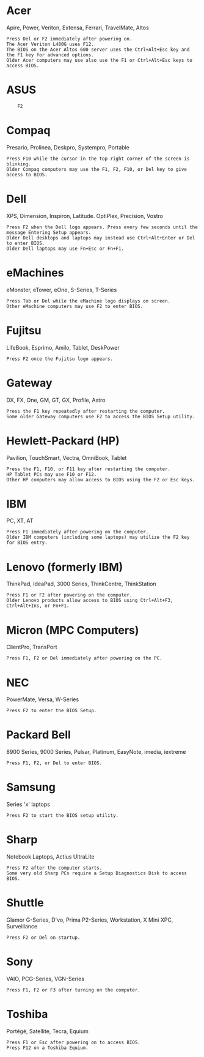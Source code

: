 # Acer

Apire, Power, Veriton, Extensa, Ferrari, TravelMate, Altos

    Press Del or F2 immediately after powering on.
    The Acer Veriton L480G uses F12.
    The BIOS on the Acer Altos 600 server uses the Ctrl+Alt+Esc key and the F1 key for advanced options.
    Older Acer computers may use also use the F1 or Ctrl+Alt+Esc keys to access BIOS.

# ASUS

        F2

# Compaq

Presario, Prolinea, Deskpro, Systempro, Portable

    Press F10 while the cursor in the top right corner of the screen is blinking.
    Older Compaq computers may use the F1, F2, F10, or Del key to give access to BIOS.

# Dell

XPS, Dimension, Inspiron, Latitude. OptiPlex, Precision, Vostro

    Press F2 when the Dell logo appears. Press every few seconds until the message Entering Setup appears.
    Older Dell desktops and laptops may instead use Ctrl+Alt+Enter or Del to enter BIOS.
    Older Dell laptops may use Fn+Esc or Fn+F1.

# eMachines

eMonster, eTower, eOne, S-Series, T-Series

    Press Tab or Del while the eMachine logo displays on screen.
    Other eMachine computers may use F2 to enter BIOS.

# Fujitsu

LifeBook, Esprimo, Amilo, Tablet, DeskPower

    Press F2 once the Fujitsu logo appears.

# Gateway

DX, FX, One, GM, GT, GX, Profile, Astro

    Press the F1 key repeatedly after restarting the computer.
    Some older Gateway computers use F2 to access the BIOS Setup utility.

# Hewlett-Packard (HP)

Pavilion, TouchSmart, Vectra, OmniBook, Tablet

    Press the F1, F10, or F11 key after restarting the computer.
    HP Tablet PCs may use F10 or F12.
    Other HP computers may allow access to BIOS using the F2 or Esc keys.

# IBM

PC, XT, AT

    Press F1 immediately after powering on the computer.
    Older IBM computers (including some laptops) may utilize the F2 key for BIOS entry.

# Lenovo (formerly IBM)

ThinkPad, IdeaPad, 3000 Series, ThinkCentre, ThinkStation

    Press F1 or F2 after powering on the computer.
    Older Lenovo products allow access to BIOS using Ctrl+Alt+F3, Ctrl+Alt+Ins, or Fn+F1.

# Micron (MPC Computers)

ClientPro, TransPort

    Press F1, F2 or Del immediately after powering on the PC.

# NEC

PowerMate, Versa, W-Series

    Press F2 to enter the BIOS Setup.

# Packard Bell

8900 Series, 9000 Series, Pulsar, Platinum, EasyNote, imedia, iextreme

    Press F1, F2, or Del to enter BIOS.

# Samsung

Series 'x' laptops

    Press F2 to start the BIOS setup utility.

# Sharp

Notebook Laptops, Actius UltraLite

    Press F2 after the computer starts.
    Some very old Sharp PCs require a Setup Diagnostics Disk to access BIOS.

# Shuttle

Glamor G-Series, D'vo, Prima P2-Series, Workstation, X Mini XPC, Surveillance

    Press F2 or Del on startup.

# Sony

VAIO, PCG-Series, VGN-Series

    Press F1, F2 or F3 after turning on the computer.

# Toshiba

Portégé, Satellite, Tecra, Equium

    Press F1 or Esc after powering on to access BIOS.
    Press F12 on a Toshiba Equium.
